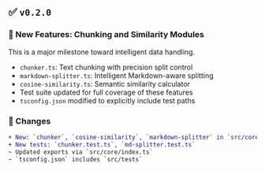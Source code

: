 ## ✅ `v0.2.0`

### 🧠 New Features: Chunking and Similarity Modules

This is a major milestone toward intelligent data handling.

* `chunker.ts`: Text chunking with precision split control
* `markdown-splitter.ts`: Intelligent Markdown-aware splitting
* `cosine-similarity.ts`: Semantic similarity calculator
* Test suite updated for full coverage of these features
* `tsconfig.json` modified to explicitly include test paths

### 📝 Changes

```diff
+ New: `chunker`, `cosine-similarity`, `markdown-splitter` in `src/core/`
+ New tests: `chunker.test.ts`, `md-splitter.test.ts`
~ Updated exports via `src/core/index.ts`
~ `tsconfig.json` includes `src/tests`
```
